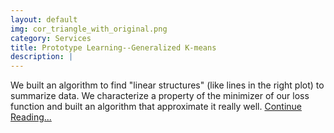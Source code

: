 ```yaml
---
layout: default
img: cor_triangle_with_original.png
category: Services
title: Prototype Learning--Generalized K-means
description: |
---
```

   We built an algorithm to find "linear structures" (like lines in the right plot) to summarize data. We characterize a property of the minimizer of our loss function and built an algorithm that approximate it really well. [Continue Reading...](/RRA)

